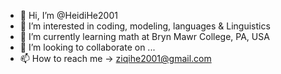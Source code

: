 - 👋 Hi, I’m @HeidiHe2001
- 👀 I’m interested in coding, modeling, languages & Linguistics
- 🌱 I’m currently learning math at Bryn Mawr College, PA, USA
- 💞️ I’m looking to collaborate on ...
- 📫 How to reach me -> ziqihe2001@gmail.com

<!---
HeidiHe2001/HeidiHe2001 is a ✨ special ✨ repository because its `README.md` (this file) appears on your GitHub profile.
You can click the Preview link to take a look at your changes.
--->

